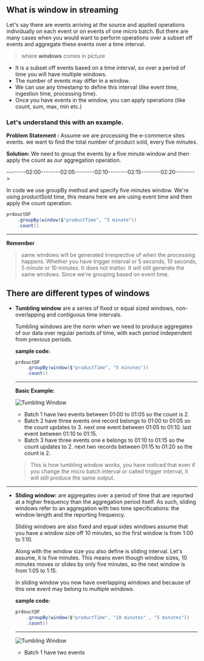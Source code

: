 ## What is window in streaming
Let's say there are events arriving at the source and applied operations individually on each event or on events of one micro batch. But there are many cases when you would want to perform operations over a subset off events and aggregate these events over a time interval.

> where **windows** comes in picture

 - It is a subset off events based on a time interval, so over a period of time you will have multiple windows.
 - The number of events may differ in a window.
 - We can use any timestamp to define this interval (like event time, ingestion time, processing time).
 - Once you have events in the window, you can apply operations (like count, sum, max, min etc.)

### Let's understand this with an example.
**Problem Statement :** Assume we are processing the e-commerce sites events. we want to find the total number of product sold, every five minutes.

**Solution:** We need to group the events by a five minute window and then apply the count as our aggregation operation.

--------02:00--------02:05--------02:10--------02:15--------02:20-------->

In code we use groupBy method and specify five minutes window. We're using productSold time, this means here we are using event time and then apply the count operation.
```scala
prdouctDF
	.groupBy(window($"productTime", "5 minute"))
    .count()
```
----
**Remember**

> same windows will be generated irrespective of when the processing happens. Whether you have trigger interval or 5 seconds, 10 seconds, 5 minute or 10 minutes. It does not matter. It will still generate the same windows. Since we're grouping based on event time.

## There are different types of windows

 - **Tumbling window** are a series of fixed or equal sized windows, non-overlapping and contiguous time intervals.

	Tumbling windows are the norm when we need to produce aggregates of our data over regular periods of time, with each period independent from previous periods.

	**sample code:**
	```scala
	prdouctDF
		.groupBy(window($"productTime", "5 minutes"))
	    .count()
	```
	----
	**Basic Example:**
	
	![Tumbling Window](https://github.com/gurditsingh/blog/blob/gh-pages/_screenshots/TumblingWindows.jpg?raw=true)

	 - Batch 1 have two events between 01:00 to 01:05 so the count is 2.
	 - Batch 2 have three events one record belongs to 01:00 to 01:05 so the count updates to 3. next one event between 01:05 to 01:10. last event between 01:10 to 01:15.
	 - Batch 3 have three events one e belongs to 01:10 to 01:15 so the count updates to 2. next two records between 01:15 to 01:20 so the count is 2.

	> This is how tumbling window works, you have noticed that even if you change the micro batch interval or called trigger interval, it will still produce the same output.
----

 - **Sliding window:** are aggregates over a period of time that are reported at a higher frequency than the aggregation period itself. As
   such, sliding windows refer to an aggregation with two time
   specifications: the window length and the reporting frequency.

	Sliding windows are also fixed and equal sides windows assume that you have a window size off 10 minutes, so the first window is from 1:00 to 1:10. 

	Along with the window size you also define is sliding interval. Let's assume, it is five minutes. This means even though window sizes, 10 minutes moves or slides by only five minutes, so the next window is from 1:05 to 1:15.

	In sliding window you now have overlapping windows and because of this one event may belong to multiple windows.

	**sample code:**
	```scala
	prdouctDF
		.groupBy(window($"productTime", "10 minutes" , "5 minutes"))
	    .count()
	```
	----
	![Tumbling Window](https://github.com/gurditsingh/blog/blob/gh-pages/_screenshots/slidingWindow.jpg?raw=true)

	 

	 - Batch 1 have two events

<!--stackedit_data:
eyJoaXN0b3J5IjpbMzM3ODc5NTU3LC0xMTc1NTM2ODc5LDYyOT
gwMjc3Myw2MjQ2MjAyMTAsMTE5OTMxNDU2MiwtMTI5NTQwMTQ2
OCw0MzI3Njk3NDcsNTUxMjQ2NjYsNDQ5NzQyOCw3OTk3MzkxNz
IsLTIzNDM4OTQwLC0yMDgyOTUzMjQwLDg5MzE5MDgyOSwtMTk2
NDI1NzUxOSwtMTcyMDMzNDk1OSwtMTA1NjY3MjE5MiwxNDIwNz
k4NTYxLDg1NzM0NTM0MiwzOTkzODQzNiwxOTY2NDAyNzc2XX0=

-->